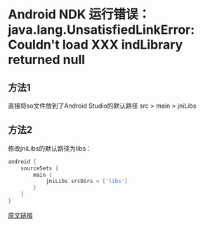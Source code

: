 # Android NDK 运行错误：java.lang.UnsatisfiedLinkError: Couldn't load XXX indLibrary returned null

## 方法1

直接将so文件放到了Android Studio的默认路径 src > main > jniLibs

## 方法2

修改jniLibs的默认路径为libs：

```gradle
android {
    sourceSets {
        main {
            jniLibs.srcDirs = ['libs']
        }
    }
}
```

[原文链接](https://blog.csdn.net/yy1300326388/article/details/46291417)
